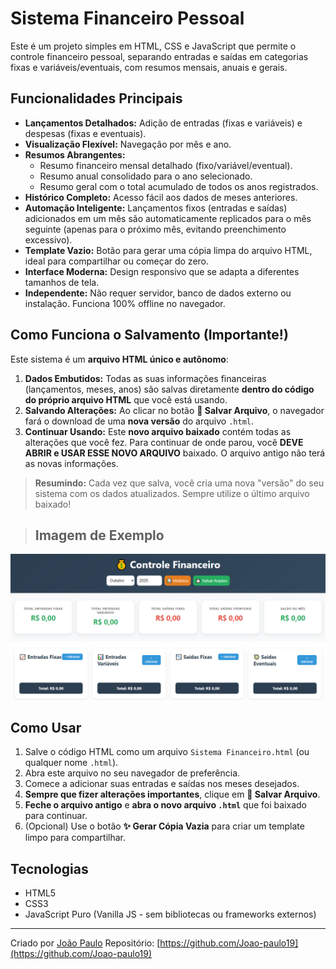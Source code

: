 # Sistema Financeiro Pessoal

Este é um projeto simples em HTML, CSS e JavaScript que permite o controle financeiro pessoal, separando entradas e saídas em categorias fixas e variáveis/eventuais, com resumos mensais, anuais e gerais.

## Funcionalidades Principais

* **Lançamentos Detalhados:** Adição de entradas (fixas e variáveis) e despesas (fixas e eventuais).
* **Visualização Flexível:** Navegação por mês e ano.
* **Resumos Abrangentes:**
    * Resumo financeiro mensal detalhado (fixo/variável/eventual).
    * Resumo anual consolidado para o ano selecionado.
    * Resumo geral com o total acumulado de todos os anos registrados.
* **Histórico Completo:** Acesso fácil aos dados de meses anteriores.
* **Automação Inteligente:** Lançamentos fixos (entradas e saídas) adicionados em um mês são automaticamente replicados para o mês seguinte (apenas para o próximo mês, evitando preenchimento excessivo).
* **Template Vazio:** Botão para gerar uma cópia limpa do arquivo HTML, ideal para compartilhar ou começar do zero.
* **Interface Moderna:** Design responsivo que se adapta a diferentes tamanhos de tela.
* **Independente:** Não requer servidor, banco de dados externo ou instalação. Funciona 100% offline no navegador.

## Como Funciona o Salvamento (Importante!)

Este sistema é um **arquivo HTML único e autônomo**:

1.  **Dados Embutidos:** Todas as suas informações financeiras (lançamentos, meses, anos) são salvas diretamente **dentro do código do próprio arquivo HTML** que você está usando.
2.  **Salvando Alterações:** Ao clicar no botão **💾 Salvar Arquivo**, o navegador fará o download de uma **nova versão** do arquivo `.html`.
3.  **Continuar Usando:** Este **novo arquivo baixado** contém todas as alterações que você fez. Para continuar de onde parou, você **DEVE ABRIR e USAR ESSE NOVO ARQUIVO** baixado. O arquivo antigo não terá as novas informações.

> **Resumindo:** Cada vez que salva, você cria uma nova "versão" do seu sistema com os dados atualizados. Sempre utilize o último arquivo baixado!

> ## Imagem de Exemplo

![Captura de Tela](imagem.png)

## Como Usar

1.  Salve o código HTML como um arquivo `Sistema Financeiro.html` (ou qualquer nome `.html`).
2.  Abra este arquivo no seu navegador de preferência.
3.  Comece a adicionar suas entradas e saídas nos meses desejados.
4.  **Sempre que fizer alterações importantes**, clique em **💾 Salvar Arquivo**.
5.  **Feche o arquivo antigo** e **abra o novo arquivo `.html`** que foi baixado para continuar.
6.  (Opcional) Use o botão **✨ Gerar Cópia Vazia** para criar um template limpo para compartilhar.

## Tecnologias

* HTML5
* CSS3
* JavaScript Puro (Vanilla JS - sem bibliotecas ou frameworks externos)

---

Criado por [João Paulo](https://www.linkedin.com/in/joao-paul0/)
Repositório: [https://github.com/Joao-paulo19](https://github.com/Joao-paulo19)
